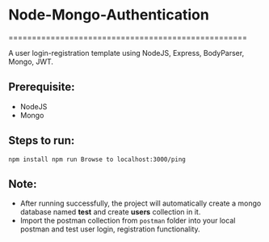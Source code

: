# Node-Mongo-Authentication
===================================================

A user login-registration template using NodeJS, Express, BodyParser, Mongo, JWT.

Prerequisite:
----------------------------------------

- NodeJS
- Mongo

Steps to run:
----------------------------------------

`
npm install
npm run
Browse to localhost:3000/ping
`

Note:
-------------------------------------

- After running successfully, the project will automatically create a mongo database named **test** and create **users** collection in it.
- Import the postman collection from `postman` folder into your local postman and test user login, registration functionality.